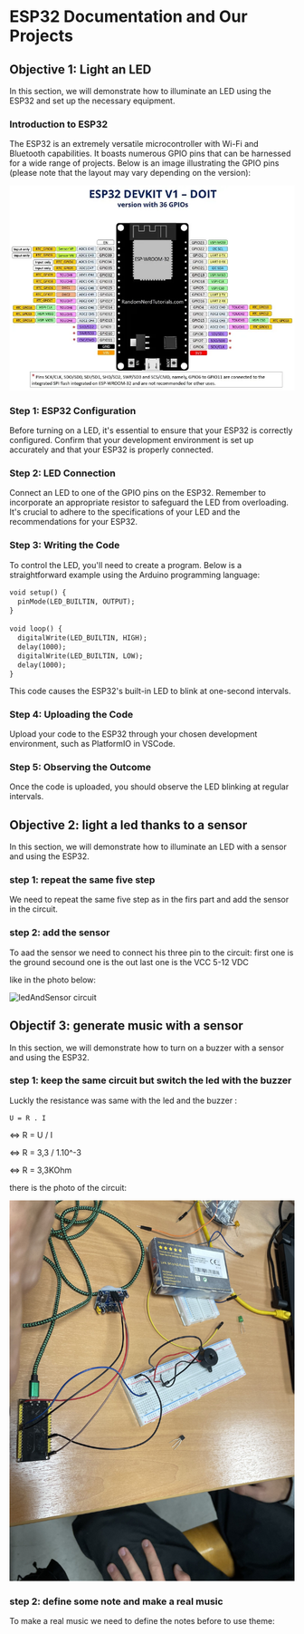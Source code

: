 # ESP32 Documentation and Our Projects

## Objective 1: Light an LED

In this section, we will demonstrate how to illuminate an LED using the ESP32 and set up the necessary equipment.

### Introduction to ESP32

The ESP32 is an extremely versatile microcontroller with Wi-Fi and Bluetooth capabilities. It boasts numerous GPIO pins that can be harnessed for a wide range of projects. Below is an image illustrating the GPIO pins (please note that the layout may vary depending on the version):

![GPIO Pinout](GPIOS.webp)

### Step 1: ESP32 Configuration

Before turning on a LED, it's essential to ensure that your ESP32 is correctly configured. Confirm that your development environment is set up accurately and that your ESP32 is properly connected.

### Step 2: LED Connection

Connect an LED to one of the GPIO pins on the ESP32. Remember to incorporate an appropriate resistor to safeguard the LED from overloading. It's crucial to adhere to the specifications of your LED and the recommendations for your ESP32.

### Step 3: Writing the Code

To control the LED, you'll need to create a program. Below is a straightforward example using the Arduino programming language:

```arduino
void setup() {
  pinMode(LED_BUILTIN, OUTPUT);
}

void loop() {
  digitalWrite(LED_BUILTIN, HIGH);
  delay(1000);
  digitalWrite(LED_BUILTIN, LOW);
  delay(1000);
}
```

This code causes the ESP32's built-in LED to blink at one-second intervals.

### Step 4: Uploading the Code

Upload your code to the ESP32 through your chosen development environment, such as PlatformIO in VSCode.

### Step 5: Observing the Outcome

Once the code is uploaded, you should observe the LED blinking at regular intervals.

## Objective 2: light a led thanks to a sensor

In this section, we will demonstrate how to illuminate an LED with a sensor and using the ESP32.

### step 1: repeat the same five step

We need to repeat the same five step as in the firs part and add the sensor in the circuit.

### step 2: add the sensor

To aad the sensor we need to connect his three pin to the circuit:
first one is the ground
secound one is the out
last one is the VCC 5-12 VDC

like in the photo below:

![ledAndSensor circuit](ledAndSensor.JPG)

## Objectif 3: generate music with a sensor

In this section, we will demonstrate how to turn on a buzzer with a sensor and using the ESP32.

### step 1: keep the same circuit but switch the led with the buzzer

Luckly the resistance was same with the led and the buzzer :

    U = R . I
<=> R = U / I

<=> R = 3,3 / 1.10^-3

<=> R = 3,3KOhm

there is the photo of the circuit:

![buzzerAndSensor circuit](buzzerAndSensor.JPG)

### step 2: define some note and make a real music

To make a real music we need to define the notes before to use theme: 

